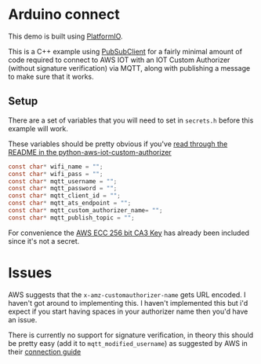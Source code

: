 # Arduino connect
This demo is built using [PlatformIO](https://platformio.org/install).

This is a C++ example using [PubSubClient](https://pubsubclient.knolleary.net/) for a fairly minimal amount of
code required to connect to AWS IOT with an IOT Custom Authorizer (without signature verification) via MQTT,
along with publishing a message to make sure that it works.


## Setup
There are a set of variables that you will need to set in `secrets.h` before this example will work.

These variables should be pretty obvious if you've 
[read through the README in the python-aws-iot-custom-authorizer](https://github.com/SrzStephen/python-aws-iot-custom-authorizer)

```c
const char* wifi_name = "";
const char* wifi_pass = "";
const char* mqtt_username = "";
const char* mqtt_password = "";
const char* mqtt_client_id = "";
const char* mqtt_ats_endpoint = "";
const char* mqtt_custom_authorizer_name= "";
const char* mqtt_publish_topic = "";
```

For convenience the [AWS ECC 256 bit CA3 Key](https://docs.aws.amazon.com/iot/latest/developerguide/server-authentication.html) 
has already been included since it's not a secret.

# Issues
AWS suggests that the `x-amz-customauthorizer-name` gets URL encoded. I haven't got around to implementing this.
I haven't implemented this but i'd expect if you start having spaces in your authorizer name then you'd have an issue.

There is currently no support for signature verification, in theory this should be pretty easy (add it to 
`mqtt_modified_username`) as suggested by AWS in their [connection guide](https://docs.aws.amazon.com/iot/latest/developerguide/custom-auth.html#custom-auth-mqtt)